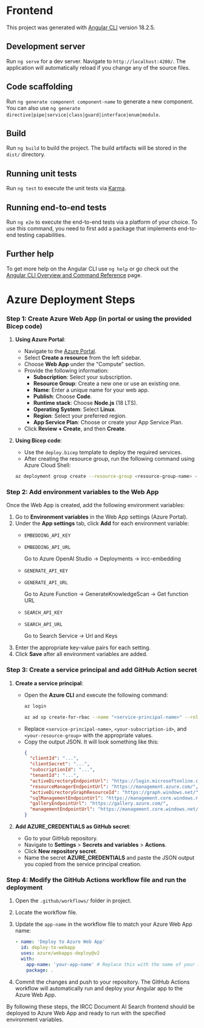 # Frontend

This project was generated with [Angular CLI](https://github.com/angular/angular-cli) version 18.2.5.

## Development server

Run `ng serve` for a dev server. Navigate to `http://localhost:4200/`. The application will automatically reload if you change any of the source files.

## Code scaffolding

Run `ng generate component component-name` to generate a new component. You can also use `ng generate directive|pipe|service|class|guard|interface|enum|module`.

## Build

Run `ng build` to build the project. The build artifacts will be stored in the `dist/` directory.

## Running unit tests

Run `ng test` to execute the unit tests via [Karma](https://karma-runner.github.io).

## Running end-to-end tests

Run `ng e2e` to execute the end-to-end tests via a platform of your choice. To use this command, you need to first add a package that implements end-to-end testing capabilities.

## Further help

To get more help on the Angular CLI use `ng help` or go check out the [Angular CLI Overview and Command Reference](https://angular.dev/tools/cli) page.


# Azure Deployment Steps

### Step 1: Create Azure Web App (in portal or using the provided Bicep code)

1. **Using Azure Portal**:
   - Navigate to the [Azure Portal](https://portal.azure.com/).
   - Select **Create a resource** from the left sidebar.
   - Choose **Web App** under the "Compute" section.
   - Provide the following information:
     - **Subscription**: Select your subscription.
     - **Resource Group**: Create a new one or use an existing one.
     - **Name**: Enter a unique name for your web app.
     - **Publish**: Choose **Code**.
     - **Runtime stack**: Choose **Node.js** (18 LTS).
     - **Operating System**: Select **Linux**.
     - **Region**: Select your preferred region.
     - **App Service Plan**: Choose or create your App Service Plan.
   - Click **Review + Create**, and then **Create**.

2. **Using Bicep code**:
    - Use the `deploy.bicep` template to deploy the required services.
    - After creating the resource group, run the following command using Azure Cloud Shell:
    ```bash
    az deployment group create --resource-group <resource-group-name> --template-file deploy.bicep
### Step 2: Add environment variables to the Web App

Once the Web App is created, add the following environment variables:

1. Go to **Environment variables** in the Web App settings (Azure Portal).
2. Under the **App settings** tab, click **Add** for each environment variable:
   - `EMBEDDING_API_KEY`
   - `EMBEDDING_API_URL` 

      Go to Azure OpenAI Studio -> Deployments -> ircc-embedding
   - `GENERATE_API_KEY`
   - `GENERATE_API_URL`

      Go to Azure Function -> GenerateKnowledgeScan -> Get function URL
   - `SEARCH_API_KEY`
   - `SEARCH_API_URL`

      Go to Search Service -> Url and Keys
3. Enter the appropriate key-value pairs for each setting.
4. Click **Save** after all environment variables are added.

### Step 3: Create a service principal and add GitHub Action secret

1. **Create a service principal**:
   - Open the **Azure CLI** and execute the following command:
     ```bash
     az login 
     
     az ad sp create-for-rbac --name "<service-principal-name>" --role contributor --scopes /subscriptions/<your-subscription-id>/resourceGroups/<your-resource-group> --sdk-auth
     ```
   - Replace `<service-principal-name>`, `<your-subscription-id>`, and `<your-resource-group>` with the appropriate values.
   - Copy the output JSON. It will look something like this:
     ```json
     {
       "clientId": "...",
       "clientSecret": "...",
       "subscriptionId": "...",
       "tenantId": "...",
       "activeDirectoryEndpointUrl": "https://login.microsoftonline.com",
       "resourceManagerEndpointUrl": "https://management.azure.com/",
       "activeDirectoryGraphResourceId": "https://graph.windows.net/",
       "sqlManagementEndpointUrl": "https://management.core.windows.net:8443/",
       "galleryEndpointUrl": "https://gallery.azure.com/",
       "managementEndpointUrl": "https://management.core.windows.net/"
     }
     ```

2. **Add AZURE_CREDENTIALS as GitHub secret**:
   - Go to your GitHub repository.
   - Navigate to **Settings** > **Secrets and variables** > **Actions**.
   - Click **New repository secret**.
   - Name the secret **AZURE_CREDENTIALS** and paste the JSON output you copied from the service principal creation.

### Step 4: Modify the GitHub Actions workflow file and run the deployment

1. Open the `.github/workflows/` folder in project.
2. Locate the workflow file.
3. Update the `app-name` in the workflow file to match your Azure Web App name:
   ```yaml
   - name: 'Deploy to Azure Web App'
     id: deploy-to-webapp
     uses: azure/webapps-deploy@v2
     with:
       app-name: 'your-app-name' # Replace this with the name of your Azure Web App
       package: .
   ```

4. Commit the changes and push to your repository. The GitHub Actions workflow will automatically run and deploy your Angular app to the Azure Web App.

By following these steps, the IRCC Document AI Search frontend should be deployed to Azure Web App and ready to run with the specified environment variables.